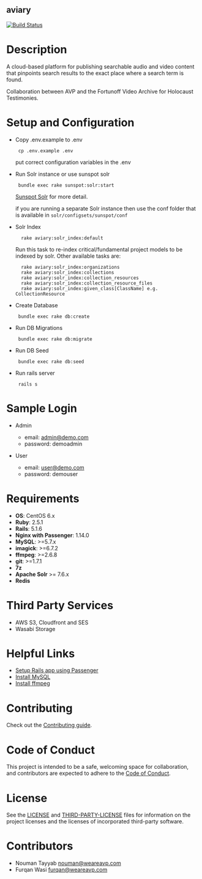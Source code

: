 aviary 
------------------------------------------------------------------------------
[![Build Status](https://travis-ci.com/WeAreAVP/aviary-public.svg?token=u4u7PWMQM2UCpq17ndGR&branch=master)](https://travis-ci.com/WeAreAVP/aviary)


Description
===
A cloud-based platform for publishing searchable audio and video content that pinpoints search results to the exact place where a search term is found.

Collaboration between AVP and the Fortunoff Video Archive for Holocaust Testimonies. 

Setup and Configuration
===
*  Copy .env.example to .env
    
        cp .env.example .env
    
    put correct configuration variables in the .env

*  Run Solr instance or use sunspot solr
   
        bundle exec rake sunspot:solr:start
    
    [Sunspot Solr](https://github.com/sunspot/sunspot) for more detail.
    
    if you are running a separate Solr instance then use the conf folder that is available in `solr/configsets/sunspot/conf`

* Solr Index

        rake aviary:solr_index:default
    Run this task to re-index critical/fundamental project models to be indexed by solr. Other available tasks are:

        rake aviary:solr_index:organizations
        rake aviary:solr_index:collections
        rake aviary:solr_index:collection_resources
        rake aviary:solr_index:collection_resource_files
        rake aviary:solr_index:given_class[ClassName] e.g. CollectionResource

*  Create Database
     
        bundle exec rake db:create 
    
*  Run DB Migrations
    
        bundle exec rake db:migrate
    
*  Run DB Seed
    
        bundle exec rake db:seed
        
*  Run rails server
    
        rails s

Sample Login
===

* Admin

    * email: admin@demo.com
    * password: demoadmin
    
* User     

    * email: user@demo.com
    * password: demouser   

Requirements
===

*  **OS**: CentOS 6.x
*  **Ruby**: 2.5.1
*  **Rails**: 5.1.6
*  **Nginx with Passenger**: 1.14.0
*  **MySQL**: >=5.7.x
*  **imagick**: >=6.7.2
*  **ffmpeg**: >=2.6.8
*  **git**: >=1.7.1
*  **7z**
*  **Apache Solr** >= 7.6.x
*  **Redis** 

Third Party Services
===
*  AWS S3, Cloudfront and SES
*  Wasabi Storage

Helpful Links
===
* [Setup Rails app using Passenger](https://www.digitalocean.com/community/tutorials/how-to-deploy-rails-apps-using-passenger-with-nginx-on-centos-6-5)
* [Install MySQL](https://opensourcedbms.com/dbms/installing-mysql-5-7-on-centosredhatfedora/)
* [Install ffmpeg](https://www.vultr.com/docs/how-to-install-ffmpeg-on-centos)

Contributing
===
Check out the [Contributing guide](CONTRIBUTING.md).

Code of Conduct
===
This project is intended to be a safe, welcoming space for collaboration, and contributors are expected to adhere to the  [Code of Conduct](CODE-OF-CONDUCT.md).

License
===
See the [LICENSE](LICENSE.txt) and [THIRD-PARTY-LICENSE](THIRD-PARTY-LICENSE.md) files for information on the project licenses and the licenses of incorporated third-party software.


Contributors
=== 

 *  Nouman Tayyab nouman@weareavp.com
 *  Furqan Wasi furqan@weareavp.com

  







